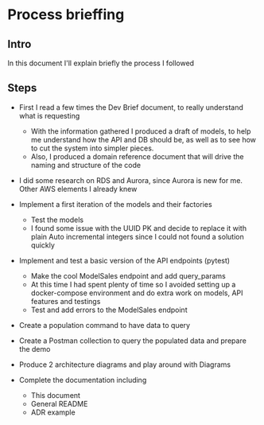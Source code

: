 # Process brieffing

## Intro

In this document I'll explain briefly the process I followed

## Steps

- First I read a few times the Dev Brief document, to really understand what is requesting
  - With the information gathered I produced a draft of models, to help me understand how the API and DB should be, as 
well as to see how to cut the system into simpler pieces.
  - Also, I produced a domain reference document that will drive the naming and structure of the code

- I did some research on RDS and Aurora, since Aurora is new for me. Other AWS elements I already knew

- Implement a first iteration of the models and their factories  
  - Test the models
  - I found some issue with the UUID PK and decide to replace it with plain Auto incremental integers
    since I could not found a solution quickly
- Implement and test a basic version of the API endpoints (pytest)
  - Make the cool ModelSales endpoint and add query_params
  - At this time I had spent plenty of time so I avoided setting up a docker-compose environment and do extra
    work on models, API features and testings
  -  Test and add errors to the ModelSales endpoint 
- Create a population command to have data to query
- Create a Postman collection to query the populated data and prepare the demo  
- Produce 2 architecture diagrams and play around with Diagrams
- Complete the documentation including
  - This document
  - General README
  - ADR example
